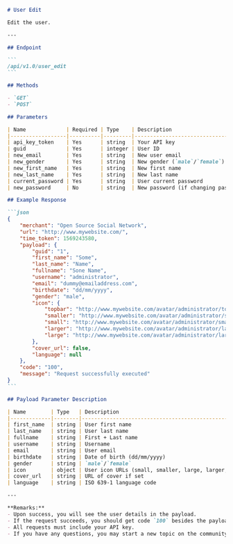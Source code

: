 ````markdown name=docs/endpoints/user_edit.md
# User Edit

Edit the user.

---

## Endpoint

```
/api/v1.0/user_edit
```

## Methods

- `GET`
- `POST`

## Parameters

| Name             | Required | Type    | Description                                  |
|------------------|----------|---------|----------------------------------------------|
| api_key_token    | Yes      | string  | Your API key                                 |
| guid             | Yes      | integer | User ID                                      |
| new_email        | Yes      | string  | New user email                               |
| new_gender       | Yes      | string  | New gender (`male`/`female`)                 |
| new_first_name   | Yes      | string  | New first name                               |
| new_last_name    | Yes      | string  | New last name                                |
| current_password | Yes      | string  | User current password                        |
| new_password     | No       | string  | New password (if changing password)          |

## Example Response

```json
{
    "merchant": "Open Source Social Network",
    "url": "http://www.mywebsite.com/",
    "time_token": 1569243580,
    "payload": {
        "guid": "1",
        "first_name": "Some",
        "last_name": "Name",
        "fullname": "Sone Name",
        "username": "administrator",
        "email": "dummy@emailaddress.com",
        "birthdate": "dd/mm/yyyy",
        "gender": "male",
        "icon": {
            "topbar": "http://www.mywebsite.com/avatar/administrator/topbar/63607d3306a93f7b46fa6053804fb654.jpeg",
            "smaller": "http://www.mywebsite.com/avatar/administrator/smaller/6fccce7ebeed8588d2d8ea6b1885b2ab.jpeg",
            "small": "http://www.mywebsite.com/avatar/administrator/small/dffbce57613957579d1cb3e4bf75fe15.jpeg",
            "larger": "http://www.mywebsite.com/avatar/administrator/larger/7c98c47e931c1395dceb50ea5d745957.jpeg",
            "large": "http://www.mywebsite.com/avatar/administrator/large/90345a0b905421c38dcb554c465fcca7.jpeg"
        },
        "cover_url": false,
        "language": null
    },
    "code": "100",
    "message": "Request successfully executed"
}
```

## Payload Parameter Description

| Name        | Type   | Description                                         |
|-------------|--------|-----------------------------------------------------|
| first_name  | string | User first name                                     |
| last_name   | string | User last name                                      |
| fullname    | string | First + Last name                                   |
| username    | string | Username                                            |
| email       | string | User email                                          |
| birthdate   | string | Date of birth (dd/mm/yyyy)                          |
| gender      | string | `male`/`female`                                     |
| icon        | object | User icon URLs (small, smaller, large, larger, topbar)|
| cover_url   | string | URL of cover if set                                 |
| language    | string | ISO 639-1 language code                             |

---

**Remarks:**
- Upon success, you will see the user details in the payload.
- If the request succeeds, you should get code `100` besides the payload.
- All requests must include your API key.
- If you have any questions, you may start a new topic on the community.
````
